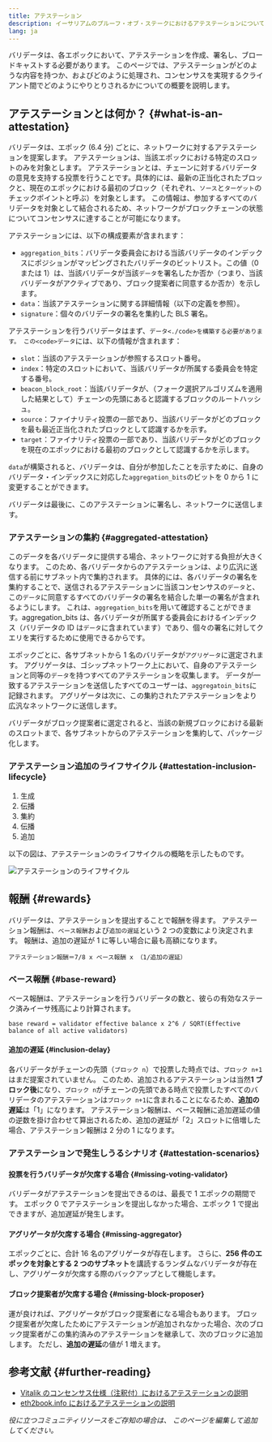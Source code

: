 ```yaml
---
title: アテステーション
description: イーサリアムのプルーフ・オブ・ステークにおけるアテステーションについての説明
lang: ja
---
```


バリデータは、各エポックにおいて、アテステーションを作成、署名し、ブロードキャストする必要があります。 このページでは、アテステーションがどのような内容を持つか、およびどのように処理され、コンセンサスを実現するクライアント間でどのようにやりとりされるかについての概要を説明します。

## アテステーションとは何か？ {#what-is-an-attestation}

バリデータは、<GlossaryTooltip termKey="epoch">エポック</GlossaryTooltip> (6.4 分) ごとに、ネットワークに対するアテステーションを提案します。 アテステーションは、当該エポックにおける特定のスロットのみを対象とします。 アテステーションとは、チェーンに対するバリデータの意見を支持する投票を行うことです。具体的には、最新の正当化されたブロックと、現在のエポックにおける最初のブロック（それぞれ、`ソース`と`ターゲット`のチェックポイントと呼ぶ）を対象とします。 この情報は、参加するすべてのバリデータを対象として結合されるため、ネットワークがブロックチェーンの状態についてコンセンサスに達することが可能になります。

アテステーションには、以下の構成要素が含まれます：

- `aggregation_bits`：バリデータ委員会における当該バリデータのインデックスにポジションがマッピングされたバリデータのビットリスト。この値（0 または 1）は、当該バリデータが当該`データ`を署名したか否か（つまり、当該バリデータがアクティブであり、ブロック提案者に同意するか否か）を示します。
- `data`：当該アテステーションに関する詳細情報（以下の定義を参照）。
- `signature`：個々のバリデータの署名を集約した BLS 署名。

アテステーションを行うバリデータはまず、`データ<./code>を構築する必要があります。 この<code>データ`には、以下の情報が含まれます：

- `slot`：当該のアテステーションが参照するスロット番号。
- `index`：特定のスロットにおいて、当該バリデータが所属する委員会を特定する番号。
- `beacon_block_root`：当該バリデータが、（フォーク選択アルゴリズムを適用した結果として）チェーンの先頭にあると認識するブロックのルートハッシュ。
- `source`：ファイナリティ投票の一部であり、当該バリデータがどのブロックを最も最近正当化されたブロックとして認識するかを示す。
- `target`：ファイナリティ投票の一部であり、当該バリデータがどのブロックを現在のエポックにおける最初のブロックとして認識するかを示します。

`data`が構築されると、バリデータは、自分が参加したことを示すために、自身のバリデータ・インデックスに対応した`aggregation_bits`のビットを 0 から 1 に変更することができます。

バリデータは最後に、このアテステーションに署名し、ネットワークに送信します。

### アテステーションの集約 {#aggregated-attestation}

このデータを各バリデータに提供する場合、ネットワークに対する負担が大きくなります。 このため、各バリデータからのアテステーションは、より広汎に送信する前にサブネット内で集約されます。 具体的には、各バリデータの署名を集約することで、送信されるアテステーションに当該コンセンサスの`データ`と、この`データ`に同意するすべてのバリデータの署名を結合した単一の署名が含まれるようにします。 これは、`aggregation_bits`を用いて確認することができます。aggregation_bits は、各バリデータが所属する委員会におけるインデックス（バリデータの ID は`データ`に含まれています）であり、個々の署名に対してクエリを実行するために使用できるからです。

エポックごとに、各サブネットから 1 名のバリデータが`アグリゲータ`に選定されます。 アグリゲータは、ゴシップネットワーク上において、自身のアテステーションと同等の`データ`を持つすべてのアテステーションを収集します。 データが一致するアテステーションを送信したすべてのユーザーは、`aggregatoin_bits`に記録されます。 アグリゲータは次に、この集約されたアテステーションをより広汎なネットワークに送信します。

バリデータがブロック提案者に選定されると、当該の新規ブロックにおける最新のスロットまで、各サブネットからのアテステーションを集約して、パッケージ化します。

### アテステーション追加のライフサイクル {#attestation-inclusion-lifecycle}

1. 生成
2. 伝播
3. 集約
4. 伝播
5. 追加

以下の図は、アテステーションのライフサイクルの概略を示したものです。

![アテステーションのライフサイクル](./attestation_schematic.png)

## 報酬 {#rewards}

バリデータは、アテステーションを提出することで報酬を得ます。 アテステーション報酬は、`ベース報酬`および`追加の遅延`という 2 つの変数により決定されます。 報酬は、追加の遅延が 1 に等しい場合に最も高額になります。

`アテステーション報酬＝7/8 x ベース報酬 x （1/追加の遅延）`

### ベース報酬 {#base-reward}

ベース報酬は、アテステーションを行うバリデータの数と、彼らの有効なステーク済みイーサ残高により計算されます。

`base reward = validator effective balance x 2^6 / SQRT(Effective balance of all active validators)`

#### 追加の遅延 {#inclusion-delay}

各バリデータがチェーンの先頭（`ブロック n`）で投票した時点では、`ブロック n+1`はまだ提案されていません。 このため、追加されるアテステーションは当然**1 ブロック後**になり、`ブロック n`がチェーンの先頭である時点で投票したすべてのバリデータのアテステーションは`ブロック n+1`に含まれることになるため、**追加の遅延**は「1」になります。 アテステーション報酬は、ベース報酬に追加遅延の値の逆数を掛け合わせて算出されるため、追加の遅延が「2」スロットに倍増した場合、アテステーション報酬は 2 分の 1 になります。

### アテステーションで発生しうるシナリオ {#attestation-scenarios}

#### 投票を行うバリデータが欠席する場合 {#missing-voting-validator}

バリデータがアテステーションを提出できるのは、最長で 1 エポックの期間です。 エポック 0 でアテステーションを提出しなかった場合、エポック 1 で提出できますが、追加遅延が発生します。

#### アグリゲータが欠席する場合 {#missing-aggregator}

エポックごとに、合計 16 名のアグリゲータが存在します。 さらに、**256 件のエポックを対象とする 2 つのサブネット**を講読するランダムなバリデータが存在し、アグリゲータが欠席する際のバックアップとして機能します。

#### ブロック提案者が欠席する場合 {#missing-block-proposer}

運が良ければ、アグリゲータがブロック提案者になる場合もあります。 ブロック提案者が欠席したためにアテステーションが追加されなかった場合、次のブロック提案者がこの集約済みのアテステーションを継承して、次のブロックに追加します。 ただし、**追加の遅延**の値が 1 増えます。

## 参考文献 {#further-reading}

- [Vitalik のコンセンサス仕様（注釈付）におけるアテステーションの説明](https://github.com/ethereum/annotated-spec/blob/master/phase0/beacon-chain.md#attestationdata)
- [eth2book.info におけるアテステーションの説明](https://eth2book.info/altair/part3/containers/dependencies#attestationdata)

_役に立つコミュニティリソースをご存知の場合は、 このページを編集して追加してください。_
